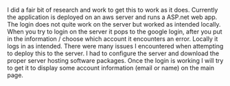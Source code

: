 I did a fair bit of research and work to get this to work as it does.  Currently the application is deployed on an aws server and runs 
a ASP.net web app.  The login does not quite work on the server but worked as intended locally.  When you try to login on the server
it pops to the google login, after you put in the information / choose which account it encounters an error.  Locally it logs in as intended.
There were many issues I encountered when attempting to deploy this to the server.  I had to configure the server and download the proper
server hosting software packages.  Once the login is working I will try to get it to display some account information (email or name) on 
the main page.  
